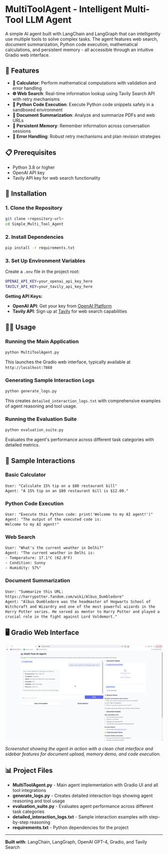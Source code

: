 # MultiToolAgent - Intelligent Multi-Tool LLM Agent

A simple AI agent built with LangChain and LangGraph that can intelligently use multiple tools to solve complex tasks. The agent features web search, document summarization, Python code execution, mathematical calculations, and persistent memory - all accessible through an intuitive Gradio web interface.

## 🚀 Features

- **🧮 Calculator**: Perform mathematical computations with validation and error handling
- **🌐 Web Search**: Real-time information lookup using Tavily Search API with retry mechanisms
- **🐍 Python Code Execution**: Execute Python code snippets safely in a sandboxed environment
- **📄 Document Summarization**: Analyze and summarize PDFs and web URLs
- **🧠 Persistent Memory**: Remember information across conversation sessions
- **🔄 Error Handling**: Robust retry mechanisms and plan revision strategies

## 📋 Prerequisites

- Python 3.8 or higher
- OpenAI API key
- Tavily API key for web search functionality

## 🔧 Installation

### 1. Clone the Repository
```bash
git clone <repository-url>
cd Simple_Multi_Tool_Agent
```

### 2. Install Dependencies
```bash
pip install -r requirements.txt
```

### 3. Set Up Environment Variables
Create a `.env` file in the project root:
```bash
OPENAI_API_KEY=your_openai_api_key_here
TAVILY_API_KEY=your_tavily_api_key_here
```

**Getting API Keys:**
- **OpenAI API**: Get your key from [OpenAI Platform](https://platform.openai.com/api-keys)
- **Tavily API**: Sign up at [Tavily](https://tavily.com/) for web search capabilities

## 🏃‍♂️ Usage

### Running the Main Application
```bash
python MultiToolAgent.py
```

This launches the Gradio web interface, typically available at `http://localhost:7860`

### Generating Sample Interaction Logs
```bash
python generate_logs.py
```

This creates `detailed_interaction_logs.txt` with comprehensive examples of agent reasoning and tool usage.

### Running the Evaluation Suite
```bash
python evaluation_suite.py
```

Evaluates the agent's performance across different task categories with detailed metrics.

## 🎯 Sample Interactions

### Basic Calculator
```
User: "Calculate 15% tip on a $80 restaurant bill"
Agent: "A 15% tip on an $80 restaurant bill is $12.00."
```

### Python Code Execution
```
User: "Execute this Python code: print('Welcome to my AI agent!')"
Agent: "The output of the executed code is:
Welcome to my AI agent!"
```

### Web Search
```
User: "What's the current weather in Delhi?"
Agent: "The current weather in Delhi is:
- Temperature: 17.1°C (62.8°F)
- Condition: Sunny
- Humidity: 57%"
```

### Document Summarization
```
User: "Summarize this URL: https://harrypotter.fandom.com/wiki/Albus_Dumbledore"
Agent: "Albus Dumbledore was the headmaster of Hogwarts School of Witchcraft and Wizardry and one of the most powerful wizards in the Harry Potter series. He served as mentor to Harry Potter and played a crucial role in the fight against Lord Voldemort."
```

## 🖥️ Gradio Web Interface

![MultiToolAgent Demo](assets/demo.png)

*Screenshot showing the agent in action with a clean chat interface and sidebar features for document upload, memory demo, and code execution.*

## 📊 Project Files

- **MultiToolAgent.py** - Main agent implementation with Gradio UI and all tool integrations
- **generate_logs.py** - Creates detailed interaction logs showing agent reasoning and tool usage  
- **evaluation_suite.py** - Evaluates agent performance across different task categories
- **detailed_interaction_logs.txt** - Sample interaction examples with step-by-step reasoning
- **requirements.txt** - Python dependencies for the project

---

**Built with**: LangChain, LangGraph, OpenAI GPT-4, Gradio, and Tavily Search

